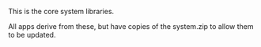 This is the core system libraries.

All apps derive from these, but have copies of the system.zip to allow them to be updated.